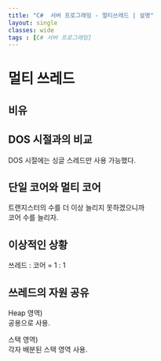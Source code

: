 ```yaml
---
title: "C#  서버 프로그래밍 - 멀티쓰레드 | 설명"
layout: single
classes: wide
tags : [C# 서버 프로그래밍]
---
```

  
# 멀티 쓰레드  
  
## 비유  
  
## DOS 시절과의 비교  
DOS 시절에는 싱글 스레드만 사용 가능했다.  
  
## 단일 코어와 멀티 코어  
트랜지스터의 수를 더 이상 늘리지 못하겠으니까  
코어 수를 늘리자.  
  
## 이상적인 상황  
쓰레드 : 코어 = 1 : 1  
  
## 쓰레드의 자원 공유  
Heap 영역)  
공용으로 사용.  
  
스택 영역)  
각자 배분된 스택 영역 사용.  
  
